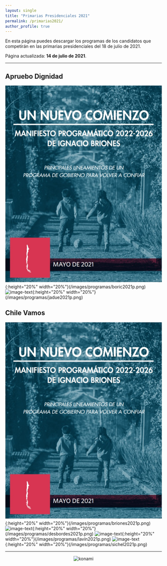 ```yaml
---
layout: single
title: "Primarias Presidenciales 2021"
permalink: /primarias2021/
author_profile: true
---
```


En esta página puedes descargar los programas de los candidatos que competirán en las primarias presidenciales del 18 de julio de 2021.


Página actualizada: **14 de julio de 2021**.

---

## Apruebo Dignidad

![image-text](/images/programas/briones2021p.png){:height="20%" width="20%"}(/images/programas/boric2021p.png)
![image-text](https://t.co/CLyza1U7u2?amp=1){:height="20%" width="20%"}(/images/programas/jadue2021p.png)


## Chile Vamos

![image-text](/images/programas/briones2021p.png){:height="20%" width="20%"}(/images/programas/briones2021p.png)
![image-text](https://t.co/CLyza1U7u2?amp=1){:height="20%" width="20%"}(/images/programas/desbordes2021p.png)
![image-text](https://t.co/CLyza1U7u2?amp=1){:height="20%" width="20%"}(/images/programas/lavín2021p.png)
![image-text](https://t.co/CLyza1U7u2?amp=1){:height="20%" width="20%"}(/images/programas/sichel2021p.png)


---

<!-- NES -->
<style>
.aligncenter {
    text-align: center;
}
</style>
<p class="aligncenter">
    <img src="/images/nes.png" width="30" height="30" alt="konami" />
</p>

<!-- Favicon -->
<link rel="apple-touch-icon" sizes="180x180" href="/apple-touch-icon.png">
<link rel="icon" type="image/png" sizes="32x32" href="/favicon-32x32.png">
<link rel="icon" type="image/png" sizes="16x16" href="/favicon-16x16.png">
<link rel="manifest" href="/site.webmanifest">
<link rel="mask-icon" href="/safari-pinned-tab.svg" color="#5bbad5">
<meta name="msapplication-TileColor" content="#b91d47">
<meta name="theme-color" content="#ffffff">
